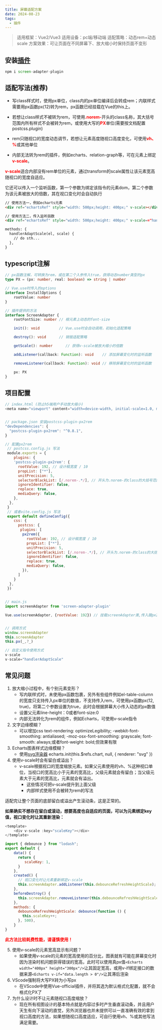 ```yaml
---
title: 屏幕适配方案
date: 2024-08-23
tags:
  - 插件
---
```


> 适用框架：Vue2/Vue3
> 适用设备：pc端/移动端
> 适配策略：动态rem+动态scale
> 方案效果：可让页面在不同屏幕下、放大缩小时保持页面不变形

## 安装[插件](https://github.com/wxp686/screen-adapter-plugin)

```js
npm i screen-adapter-plugin
```
## 适配写法(推荐)

- 写class样式时，使用px单位，class内的px单位编译后会转成rem；内联样式需要用px函数px(12)转为rem，px函数已经挂载在Vue的this上。


- 若想让class样式不被转为rem，可使用<strong style="color:red">.norem-</strong>开头的class名称，其大括号范围内所有样式不会被转为rem，或使用大写的<strong style="color:red">PX</strong>单位(需要按文档配置postcss.plugin)


- rem只随视口的宽度动态调节，若想让元素高度随视口高度变化，可使用<strong style="color:red">vh、%</strong>或其他单位


- 内部无法转为rem的插件，例如echarts、relation-graph等，可在元素上绑定<strong style="color:red">v-scale</strong>。


<strong style="color:red">v-scale</strong>适合内部没有rem单位的元素，通过transform的scale属性让该元素宽高随视口的宽度自适应。

它还可以传入一个监听函数，第一个参数为绑定该指令的元素dom，第二个参数为该元素被放大的倍数，其在视口变化时会自动执行

```html
// 使用方法一，例如echarts元素
<div ref="echartsRef" style="width: 500px;height: 400px;" v-scale></div>

// 使用方法二，传入监听函数
<div ref="echartsRef" style="width: 500px;height: 400px;" v-scale=="handlerAdaptScale"></div>

methods: {
  handlerAdaptScale(el, scale) {
    // do sth...
  },
}
```

## typescript注解

```ts
// px函数注解，可转换为rem，或在第二个入参传入true，获得动态number类型的px
type PX = (px: number, real: boolean) => string | number

// Vue.use时传入的options
interface InstallOptions {
	rootValue: number
}

// 插件提供的方法
interface ScreenAdapter {
	rootFontSize: number // 根元素上动态的font-size

	init(): void         // Vue.use时会自动调用，初始化适配策略

	destroy(): void      // 销毁适配策略

	getScale(): number      // 获得v-scale被放大缩小的倍数

	addListener(callback: Function): void    // 添加屏幕变化时的监听函数

	removeListener(callback: Function): void // 移除屏幕变化时的监听函数

	px: PX
}
```

## 项目配置

```js
// index.html (防止h5端用户手动放大缩小)
<meta name="viewport" content="width=device-width, initial-scale=1.0, maximum-scale=1.0,user-scalable=no;" />


// package.json 安装postcss-plugin-px2rem
"devDependencies": {
  "postcss-plugin-px2rem": "^0.8.1",    
}

// 配置px2rem
 // postcss.config.js 写法
 module.exports = {
    plugins: {
    'postcss-plugin-px2rem': {
      rootValue: 192, // 设计稿宽度 / 10
      propList: ["*"],
      unitPrecision: 5,
      selectorBlackList: [/.norem-.*/], // 开头为.norem-的class的大括号范围内所有样式不会被转为rem
      ignoreIdentifier: false,
      replace: true,
      mediaQuery: false,
    },
  },
 }
 // 或者vite.config.js 写法
 export default defineConfig({
    css: {
      postcss: {
       plugins: [
        px2rem({
          rootValue: 192, // 设计稿宽度 / 10
          propList: ["*"],
          unitPrecision: 5,
          selectorBlackList: [/.norem-.*/], // 开头为.norem-的class的大括号范围内所有样式不会被转为rem
          ignoreIdentifier: false,
          replace: true,
          mediaQuery: false,
        }),
      ]
    }
  },
 })
  
  
// main.js
import screenAdapter from 'screen-adapter-plugin'

Vue.use(screenAdapter, {rootValue: 192}) // 挂载screenAdapter类,传入跟px2rem插件一致的rootValue


// 调用方式
window.screenAdapter
this.screenAdapter
this.px(_,?_)

// 自定义指令使用方式
v-scale
v-scale="handlerAdaptScale"
```

## 常见问题

1. 放大缩小过程中，有个别元素变形？
    - 写内联样式时，未使用px函数包裹，另外有些组件例如el-table-column的宽度只支持传入px单位的数值，不支持传入rem，可使用px函数px(12, true)，将第二个参数设置为true，此时会根据屏幕大小传入动态的px数值
    - 设置父元素line-height：0或者font-size:0
    - 内部无法转化为rem的组件，例如Echarts，可使用v-scale指令
2. 文字边缘模糊？
    - 可以增加css text-rendering: optimizeLegibility; -webkit-font-smoothing: antialiased; -moz-osx-font-smoothing: grayscale; font-smooth: always;或者font-weight: bold;但效果有限
3. Echarts图表样式边缘模糊？
    - 使用[svg渲染器](https://echarts.apache.org/handbook/zh/best-practices/canvas-vs-svg) echarts.init(this.$refs.chart, null, { renderer: "svg" })
4. 使用v-scale时会有留白或溢出？
    - v-scale根据视口的宽度缩放元素。如果父元素使用的vh、%这种视口单位，当视口的宽高比小于元素的宽高比，父级元素就会有留白；当父级元素大于元素的宽高比，元素就会有溢出。
        - 这些情况可把v-scale提升到上面父级
        - 内部样式使用不会被转为rem的写法

适配完让整个页面的底部留白或溢出产生滚动条，这是正常的。

<b>如果确实不想存在留白或滚动，想要高度也自适应的页面，可以为元素绑定key值，视口变化时让其重新渲染：</b>

```js
<template>
    <div v-scale :key="scaleKey"></div>
</template>

import { debounce } from "lodash";
export default {
    data() {
      return {
         scaleKey: 1,
      }
    },
    created() {
      // 视口变化时让元素重新绑定v-scale
      this.screenAdapter.addListener(this.debounceRefreshHeightScale);
    },
    beforeDestroy() {
      this.screenAdapter.removeListener(this.debounceRefreshHeightScale);
    },
    methods: {
      debounceRefreshHeightScale: debounce(function () {
        this.scaleKey++;
      }, 500),
    }
}
```
<b style="color:red">此方法比较耗费性能，请谨慎使用！</b>

5. 使用v-scale的元素宽高显示有问题？
    - 如果使用v-scale的元素的宽高使用的百分比，图表就有可能在屏幕变化时因为渲染时机问题获得错误的宽高，此时可以使用真px值```<Echarts width="400px" height="300px"/>```让其固定宽高，或用v-if绑定接口的数据来源```<Echarts v-if="data.length > 0"/>```让其滞后渲染
6. VScode强制将大写PX转为小写px
    - 在VScode中使用Vue-official插件，并将其选为默认格式化配置，就不会格式化PX了
7. 为什么设计时不让元素随视口高度缩放？
    - 现在所有视图设计的基本特点就是内容过多时产生垂直滚动条，并且用户天生有向下滚动的直觉，另外浏览器也并未提供可以一直准确有效的拿到视口高度的方法，如果想随视口高度适应，可自行使用vh、%或其他写法满足需要。